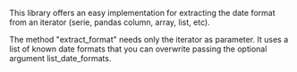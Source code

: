 This library offers an easy implementation for extracting the date format from an iterator (serie, pandas column, array, list, etc).

The method "extract_format" needs only the iterator as parameter.
It uses a list of known date formats that you can overwrite passing the optional argument list_date_formats.